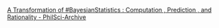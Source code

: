 [A Transformation of #BayesianStatistics : Computation , Prediction , and Rationality - PhilSci-Archive](https://qi.tc/qi/111855)